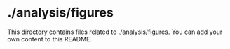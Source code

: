 # ./analysis/figures
This directory contains files related to ./analysis/figures.
You can add your own content to this README.
